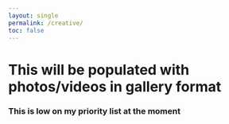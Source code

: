 ```yaml
---
layout: single
permalink: /creative/
toc: false
---
```


# This will be populated with photos/videos in gallery format

### This is low on my priority list at the moment
